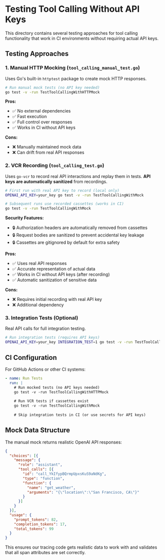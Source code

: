 # Testing Tool Calling Without API Keys

This directory contains several testing approaches for tool calling functionality that work in CI environments without requiring actual API keys.

## Testing Approaches

### 1. Manual HTTP Mocking (`tool_calling_manual_test.go`)

Uses Go's built-in `httptest` package to create mock HTTP responses.

```bash
# Run manual mock tests (no API key needed)
go test -v -run TestToolCallingWithHTTPMock
```

**Pros:**
- ✅ No external dependencies
- ✅ Fast execution
- ✅ Full control over responses
- ✅ Works in CI without API keys

**Cons:**
- ❌ Manually maintained mock data
- ❌ Can drift from real API responses

### 2. VCR Recording (`tool_calling_test.go`)

Uses `go-vcr` to record real API interactions and replay them in tests. **API keys are automatically sanitized** from recordings.

```bash
# First run with real API key to record (local only)
OPENAI_API_KEY=your_key go test -v -run TestToolCallingWithMock

# Subsequent runs use recorded cassettes (works in CI)
go test -v -run TestToolCallingWithMock
```

**Security Features:**
- 🔒 Authorization headers are automatically removed from cassettes
- 🔒 Request bodies are sanitized to prevent accidental key leakage
- 🔒 Cassettes are gitignored by default for extra safety

**Pros:**
- ✅ Uses real API responses
- ✅ Accurate representation of actual data  
- ✅ Works in CI without API keys (after recording)
- ✅ Automatic sanitization of sensitive data

**Cons:**
- ❌ Requires initial recording with real API key
- ❌ Additional dependency

### 3. Integration Tests (Optional)

Real API calls for full integration testing.

```bash
# Run integration tests (requires API keys)
OPENAI_API_KEY=your_key INTEGRATION_TEST=1 go test -v -run TestToolCallingIntegration
```

## CI Configuration

For GitHub Actions or other CI systems:

```yaml
- name: Run Tests
  run: |
    # Run mocked tests (no API keys needed)
    go test -v -run TestToolCallingWithHTTPMock
    
    # Run VCR tests if cassettes exist
    go test -v -run TestToolCallingWithMock
    
    # Skip integration tests in CI (or use secrets for API keys)
```

## Mock Data Structure

The manual mock returns realistic OpenAI API responses:

```json
{
  "choices": [{
    "message": {
      "role": "assistant",
      "tool_calls": [{
        "id": "call_YkIfypBQrmpUpxsKuS9aNdKg",
        "type": "function", 
        "function": {
          "name": "get_weather",
          "arguments": "{\"location\":\"San Francisco, CA\"}"
        }
      }]
    }
  }],
  "usage": {
    "prompt_tokens": 82,
    "completion_tokens": 17,
    "total_tokens": 99
  }
}
```

This ensures our tracing code gets realistic data to work with and validates that all span attributes are set correctly.